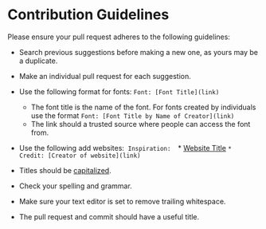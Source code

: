 # Contribution Guidelines

Please ensure your pull request adheres to the following guidelines:

- Search previous suggestions before making a new one, as yours may be a duplicate.
- Make an individual pull request for each suggestion.
- Use the following format for fonts: `Font: [Font Title](link)`
    - The font title is the name of the font. For fonts created by individuals use the format `Font: [Font Title by Name of Creator](link)`
    - The link should a trusted source where people can access the font from.
- Use the following add websites: 
    `Inspiration: 
     `* [Website Title](link)
        `* Credit: [Creator of website](link)`
        
- Titles should be [capitalized](http://grammar.yourdictionary.com/capitalization/rules-for-capitalization-in-titles.html).
- Check your spelling and grammar.
- Make sure your text editor is set to remove trailing whitespace.
- The pull request and commit should have a useful title.
